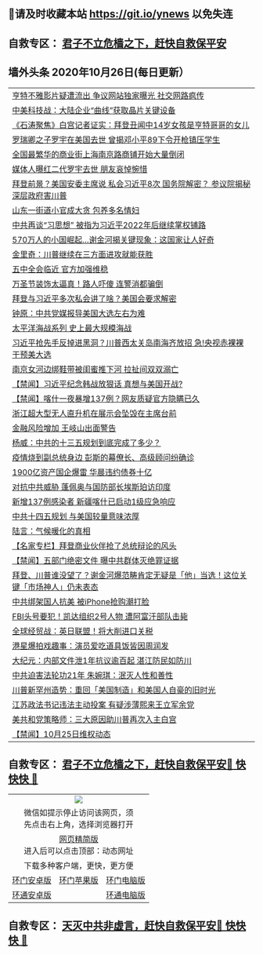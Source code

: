## 📩请及时收藏本站 https://git.io/ynews 以免失连</a>
## 自救专区： [君子不立危樯之下，赶快自救保平安 ](https://github.com/pwgy/td/blob/master/README.md)

## 墙外头条 2020年10月26日(每日更新）

 <table>
<tr><td colspan="2" align="left"><a href="https://xdkiug.azureedge.net/?name=c1238190&key=krgexxuardvhjliu&from=gy2">亨特不雅影片疑遭流出 争议网站独家曝光 社交网路疯传</a></td></tr>
<tr><td colspan="2" align="left"><a href="https://xdkiug.azureedge.net/?name=c1238227&key=krgexxuardvhjliu&from=gy2">中美科技战：大陆企业“曲线”获取晶片关键设备</a></td></tr>
<tr><td colspan="2" align="left"><a href="https://xdkiug.azureedge.net/?name=c1238175&key=krgexxuardvhjliu&from=gy2">《石涛聚焦》白宫记者证实：拜登丑闻中14岁女孩是亨特哥哥的女儿</a></td></tr>
<tr><td colspan="2" align="left"><a href="https://xdkiug.azureedge.net/?name=c1238182&key=krgexxuardvhjliu&from=gy2">罗瑞卿之子罗宇在美国去世 曾揭邓小平89下令开枪镇压学生</a></td></tr>
<tr><td colspan="2" align="left"><a href="https://xdkiug.azureedge.net/?name=c1238206&key=krgexxuardvhjliu&from=gy2">全国最繁华的商业街上海南京路商铺开始大量倒闭</a></td></tr>
<tr><td colspan="2" align="left"><a href="https://xdkiug.azureedge.net/?name=c1238187&key=krgexxuardvhjliu&from=gy2">媒体人曝红二代罗宇去世 朋友哀悼惋惜</a></td></tr>
<tr><td colspan="2" align="left"><a href="https://xdkiug.azureedge.net/?name=c1238185&key=krgexxuardvhjliu&from=gy2">拜登前景？美国安委主席说 私会习近平8次 国务院解密？ 参议院揭秘深层政府害川普</a></td></tr>
<tr><td colspan="2" align="left"><a href="https://xdkiug.azureedge.net/?name=c1238220&key=krgexxuardvhjliu&from=gy2">山东一街道小官成大贪 包养多名情妇</a></td></tr>
<tr><td colspan="2" align="left"><a href="https://xdkiug.azureedge.net/?name=c1238217&key=krgexxuardvhjliu&from=gy2">中共再谈“习思想” 被指为习近平2022年后继续掌权铺路</a></td></tr>
<tr><td colspan="2" align="left"><a href="https://xdkiug.azureedge.net/?name=c1238216&key=krgexxuardvhjliu&from=gy2">570万人的小国崛起…谢金河揭关键现象：这国家让人好奇</a></td></tr>
<tr><td colspan="2" align="left"><a href="https://xdkiug.azureedge.net/?name=c1238226&key=krgexxuardvhjliu&from=gy2">金里奇：川普继续在三方面进攻就能获胜</a></td></tr>
<tr><td colspan="2" align="left"><a href="https://xdkiug.azureedge.net/?name=c1238179&key=krgexxuardvhjliu&from=gy2">五中全会临近 官方加强维稳</a></td></tr>
<tr><td colspan="2" align="left"><a href="https://xdkiug.azureedge.net/?name=c1238224&key=krgexxuardvhjliu&from=gy2">万圣节装饰太逼真！路人吓傻 连警消都骗倒</a></td></tr>
<tr><td colspan="2" align="left"><a href="https://xdkiug.azureedge.net/?name=c1238207&key=krgexxuardvhjliu&from=gy2">拜登与习近平多次私会讲了啥？美国会要求解密</a></td></tr>
<tr><td colspan="2" align="left"><a href="https://xdkiug.azureedge.net/?name=c1238210&key=krgexxuardvhjliu&from=gy2">钟原：中共党媒报导美国大选左右为难</a></td></tr>
<tr><td colspan="2" align="left"><a href="https://xdkiug.azureedge.net/?name=c1238212&key=krgexxuardvhjliu&from=gy2">太平洋海战系列 史上最大规模海战</a></td></tr>
<tr><td colspan="2" align="left"><a href="https://xdkiug.azureedge.net/?name=c1238189&key=krgexxuardvhjliu&from=gy2">习近平抢先手反掉进黑洞？川普西太关岛南海齐放招 急!央视赤裸裸干预美大选</a></td></tr>
<tr><td colspan="2" align="left"><a href="https://xdkiug.azureedge.net/?name=c1238195&key=krgexxuardvhjliu&from=gy2">南京女河边绑鞋带被闺蜜推下河 拉扯间双双溺亡</a></td></tr>
<tr><td colspan="2" align="left"><a href="https://xdkiug.azureedge.net/?name=c1238234&key=krgexxuardvhjliu&from=gy2">【禁闻】习近平纪念韩战放狠话 真想与美国开战?</a></td></tr>
<tr><td colspan="2" align="left"><a href="https://xdkiug.azureedge.net/?name=c1238232&key=krgexxuardvhjliu&from=gy2">【禁闻】喀什一夜暴增137例？网友质疑官方隐瞒已久</a></td></tr>
<tr><td colspan="2" align="left"><a href="https://xdkiug.azureedge.net/?name=c1238193&key=krgexxuardvhjliu&from=gy2">浙江超大型无人直升机在展示会坠毁在主席台前</a></td></tr>
<tr><td colspan="2" align="left"><a href="https://xdkiug.azureedge.net/?name=c1238178&key=krgexxuardvhjliu&from=gy2">金融风险增加 王岐山出面警告</a></td></tr>
<tr><td colspan="2" align="left"><a href="https://xdkiug.azureedge.net/?name=c1238196&key=krgexxuardvhjliu&from=gy2">杨威：中共的十三五规划到底完成了多少？</a></td></tr>
<tr><td colspan="2" align="left"><a href="https://xdkiug.azureedge.net/?name=c1238222&key=krgexxuardvhjliu&from=gy2">疫情烧到副总统身边 彭斯的幕僚长、高级顾问纷确诊</a></td></tr>
<tr><td colspan="2" align="left"><a href="https://xdkiug.azureedge.net/?name=c1238173&key=krgexxuardvhjliu&from=gy2">1900亿资产国企爆雷 华晨违约债券十亿</a></td></tr>
<tr><td colspan="2" align="left"><a href="https://xdkiug.azureedge.net/?name=c1238172&key=krgexxuardvhjliu&from=gy2">对抗中共威胁 蓬佩奥与国防部长埃斯珀访印度</a></td></tr>
<tr><td colspan="2" align="left"><a href="https://xdkiug.azureedge.net/?name=c1238200&key=krgexxuardvhjliu&from=gy2">新增137例感染者 新疆喀什已启动1级应急响应</a></td></tr>
<tr><td colspan="2" align="left"><a href="https://xdkiug.azureedge.net/?name=c1238208&key=krgexxuardvhjliu&from=gy2">中共十四五规划 与美国较量意味浓厚</a></td></tr>
<tr><td colspan="2" align="left"><a href="https://xdkiug.azureedge.net/?name=c1238199&key=krgexxuardvhjliu&from=gy2">陆言：气候暖化的真相</a></td></tr>
<tr><td colspan="2" align="left"><a href="https://xdkiug.azureedge.net/?name=c1238211&key=krgexxuardvhjliu&from=gy2">【名家专栏】拜登商业伙伴抢了总统辩论的风头</a></td></tr>
<tr><td colspan="2" align="left"><a href="https://xdkiug.azureedge.net/?name=c1238233&key=krgexxuardvhjliu&from=gy2">【禁闻】五部门绝密文件 曝中共群体灭绝罪证据</a></td></tr>
<tr><td colspan="2" align="left"><a href="https://xdkiug.azureedge.net/?name=c1238213&key=krgexxuardvhjliu&from=gy2">拜登、川普谁没望了？谢金河爆范畴肯定无疑是「他」当选！这位关键「市场神人」仍未表态</a></td></tr>
<tr><td colspan="2" align="left"><a href="https://xdkiug.azureedge.net/?name=c1238180&key=krgexxuardvhjliu&from=gy2">中共绑架国人抗美 被iPhone抢购潮打脸</a></td></tr>
<tr><td colspan="2" align="left"><a href="https://xdkiug.azureedge.net/?name=c1238204&key=krgexxuardvhjliu&from=gy2">FBI头号要犯！凯达组织2号人物 遭阿富汗部队击毙</a></td></tr>
<tr><td colspan="2" align="left"><a href="https://xdkiug.azureedge.net/?name=c1238225&key=krgexxuardvhjliu&from=gy2">全球经贸战：英日联盟！将大削进口关税</a></td></tr>
<tr><td colspan="2" align="left"><a href="https://xdkiug.azureedge.net/?name=c1238229&key=krgexxuardvhjliu&from=gy2">港星爆拍戏趣事：演员爱吃道具饭皆因周润发</a></td></tr>
<tr><td colspan="2" align="left"><a href="https://xdkiug.azureedge.net/?name=c1238237&key=krgexxuardvhjliu&from=gy2">大纪元：内部文件泄1年抗议逾百起 湛江防民如防川</a></td></tr>
<tr><td colspan="2" align="left"><a href="https://xdkiug.azureedge.net/?name=c1238197&key=krgexxuardvhjliu&from=gy2">中共迫害法轮功21年 朱婉琪：泯灭人性和善性</a></td></tr>
<tr><td colspan="2" align="left"><a href="https://xdkiug.azureedge.net/?name=c1238221&key=krgexxuardvhjliu&from=gy2">川普新罕州造势：重回「美国制造」和美国人自豪的旧时光</a></td></tr>
<tr><td colspan="2" align="left"><a href="https://xdkiug.azureedge.net/?name=c1238183&key=krgexxuardvhjliu&from=gy2">江苏政法书记违法主动投案 有疑涉薄熙来王立军余党</a></td></tr>
<tr><td colspan="2" align="left"><a href="https://xdkiug.azureedge.net/?name=c1238202&key=krgexxuardvhjliu&from=gy2">美共和党策略师：三大原因助川普再次入主白宫</a></td></tr>
<tr><td colspan="2" align="left"><a href="https://xdkiug.azureedge.net/?name=c1238231&key=krgexxuardvhjliu&from=gy2">【禁闻】10月25日维权动态</a></td></tr>

</table>

 ## 自救专区： [君子不立危樯之下，赶快自救保平安🍎 快快快 📩](https://github.com/pwgy/td/blob/master/README.md)
 
<table>
  <tr>
    <td colspan="3" align="center"><img src="https://cdn.jsdelivr.net/gh/opipe/up/oGate65.jpg"/></td>
  </tr>
  <tr>
    <td colspan="3" align="center">微信如提示停止访问该网页，须<br/>先点击右上角，选择浏览器打开</td>
  <tr>
  <tr>
    <td colspan="3" align="center"><a href="https://gitcdn.xyz/cdn/otiny/up/master/show005.htm">网页精简版</a><br/>进入后可以点击顶部：动态网址</td>
  </tr>
  <tr>
    <td colspan="3" align="center">下载多种客户端，更快，更方便</td>
  <tr>
  <tr>
    <td align="center"><a href="https://cdn.jsdelivr.net/gh/opipe/up/oGatea.apk">环门安卓版</a></td>
    <td align="center"><a href="https://x.co/odisk">环门苹果版</a></td>
    <td align="center"><a href="https://cdn.jsdelivr.net/gh/opipe/up/oGate.zip">环门电脑版</a></td>
  </tr>
  <tr>
    <td align="center"><a href="https://cdn.jsdelivr.net/gh/opipe/up/oPipe.apk">环通安卓版</a></td>
    <td align="center"></td>
    <td align="center"><a href="https://raw.githubusercontent.com/opipe/up/master/oPipe.zip">环通电脑版</a></td>
  </tr>
  
</table>


 ## 自救专区： [天灭中共非虚言，赶快自救保平安🍎 快快快 📩](https://github.com/pwgy/td/blob/master/README.md)
